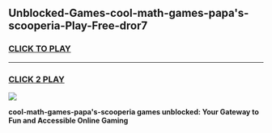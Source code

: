 
## Unblocked-Games-cool-math-games-papa's-scooperia-Play-Free-dror7
<h3>
<a href="https://premium76.site?title=cool-math-games-papa's-scooperia&ref=23A">CLICK TO PLAY</a></h3>
<hr>

<h3>
<a href="https://premium76.site?title=cool-math-games-papa's-scooperia&ref=23A">CLICK 2 PLAY</a>
  
</h3>

<a href="https://premium76.site?title=cool-math-games-papa's-scooperia&ref=23A"><img src="https://clearcache.store/games.png"></a>


**cool-math-games-papa's-scooperia games unblocked: Your Gateway to Fun and Accessible Online Gaming**
